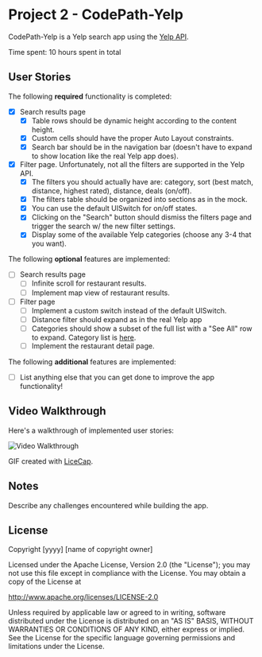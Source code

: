 # Project 2 - CodePath-Yelp

CodePath-Yelp is a Yelp search app using the [Yelp API](http://www.yelp.com/developers/documentation/v2/search_api).

Time spent: 10 hours spent in total

## User Stories

The following **required** functionality is completed:

- [X] Search results page
  - [X] Table rows should be dynamic height according to the content height.
  - [X] Custom cells should have the proper Auto Layout constraints.
  - [X] Search bar should be in the navigation bar (doesn't have to expand to show location like the real Yelp app does).
- [X] Filter page. Unfortunately, not all the filters are supported in the Yelp API.
  - [X] The filters you should actually have are: category, sort (best match, distance, highest rated), distance, deals (on/off).
  - [X] The filters table should be organized into sections as in the mock.
  - [X] You can use the default UISwitch for on/off states.
  - [X] Clicking on the "Search" button should dismiss the filters page and trigger the search w/ the new filter settings.
  - [X] Display some of the available Yelp categories (choose any 3-4 that you want).

The following **optional** features are implemented:

- [ ] Search results page
  - [ ] Infinite scroll for restaurant results.
  - [ ] Implement map view of restaurant results.
- [ ] Filter page
  - [ ] Implement a custom switch instead of the default UISwitch.
  - [ ] Distance filter should expand as in the real Yelp app
  - [ ] Categories should show a subset of the full list with a "See All" row to expand. Category list is [here](http://www.yelp.com/developers/documentation/category_list).
  - [ ] Implement the restaurant detail page.

The following **additional** features are implemented:

- [ ] List anything else that you can get done to improve the app functionality!

## Video Walkthrough

Here's a walkthrough of implemented user stories:

<img src='http://imgur.com/1BWh8uI.gif' title='Video Walkthrough' width='' alt='Video Walkthrough' />

GIF created with [LiceCap](http://www.cockos.com/licecap/).

## Notes

Describe any challenges encountered while building the app.

## License

Copyright [yyyy] [name of copyright owner]

Licensed under the Apache License, Version 2.0 (the "License");
you may not use this file except in compliance with the License.
You may obtain a copy of the License at

http://www.apache.org/licenses/LICENSE-2.0

Unless required by applicable law or agreed to in writing, software
distributed under the License is distributed on an "AS IS" BASIS,
WITHOUT WARRANTIES OR CONDITIONS OF ANY KIND, either express or implied.
See the License for the specific language governing permissions and
limitations under the License.
